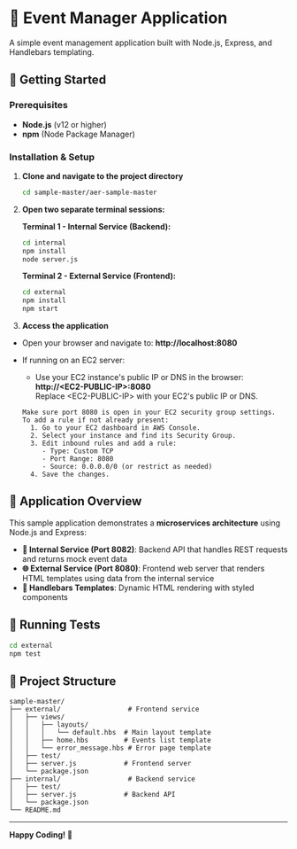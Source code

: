 # 🎉 Event Manager Application

A simple event management application built with Node.js, Express, and Handlebars templating.

## 🚀 Getting Started

### Prerequisites
- **Node.js** (v12 or higher)
- **npm** (Node Package Manager)

### Installation & Setup

1. **Clone and navigate to the project directory**
   ```bash
   cd sample-master/aer-sample-master
   ```

2. **Open two separate terminal sessions:**

   **Terminal 1 - Internal Service (Backend):**
   ```bash
   cd internal
   npm install
   node server.js
   ```
   
   **Terminal 2 - External Service (Frontend):**
   ```bash
   cd external
   npm install
   npm start
   ```

3. **Access the application**
  - Open your browser and navigate to: **http://localhost:8080**

  - If running on an EC2 server: 
      - Use your EC2 instance's public IP or DNS in the browser:  
        **http://&lt;EC2-PUBLIC-IP&gt;:8080**  
        Replace &lt;EC2-PUBLIC-IP&gt; with your EC2's public IP or DNS.
      ```
      Make sure port 8080 is open in your EC2 security group settings.
      To add a rule if not already present:
        1. Go to your EC2 dashboard in AWS Console.  
        2. Select your instance and find its Security Group.  
        3. Edit inbound rules and add a rule:  
           - Type: Custom TCP
           - Port Range: 8080
           - Source: 0.0.0.0/0 (or restrict as needed)  
        4. Save the changes.
      ```

## 📖 Application Overview

This sample application demonstrates a **microservices architecture** using Node.js and Express:

- **🔧 Internal Service (Port 8082)**: Backend API that handles REST requests and returns mock event data
- **🌐 External Service (Port 8080)**: Frontend web server that renders HTML templates using data from the internal service
- **🎨 Handlebars Templates**: Dynamic HTML rendering with styled components

## 🧪 Running Tests

```bash
cd external
npm test
```

## 📁 Project Structure

```
sample-master/
├── external/                 # Frontend service
│   ├── views/
│   │   ├── layouts/
│   │   │   └── default.hbs  # Main layout template
│   │   ├── home.hbs         # Events list template
│   │   └── error_message.hbs # Error page template
│   ├── test/
│   ├── server.js            # Frontend server
│   └── package.json
├── internal/                 # Backend service
│   ├── test/
│   ├── server.js            # Backend API
│   └── package.json
└── README.md
```

---

**Happy Coding! 🚀**
